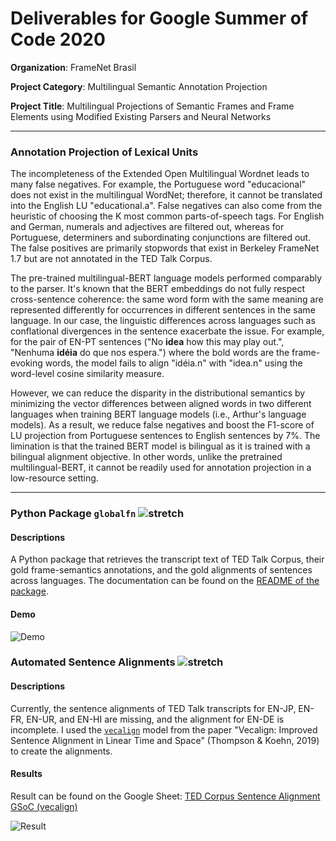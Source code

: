 # Deliverables for Google Summer of Code 2020
**Organization**: FrameNet Brasil

**Project Category**: Multilingual Semantic Annotation Projection

**Project Title**: Multilingual Projections of Semantic Frames and Frame Elements using Modified Existing Parsers and Neural Networks

---
### Annotation Projection of Lexical Units

The incompleteness of the Extended Open Multilingual Wordnet leads to many false negatives. For example, the Portuguese word "educacional" does not exist in  the multilingual WordNet; therefore, it cannot be translated into the English LU "educational.a". False negatives can also come from the heuristic of choosing the K most common parts-of-speech tags. For English and German, numerals and adjectives are filtered out, whereas for Portuguese, determiners and subordinating conjunctions are filtered out. The false positives are primarily stopwords that exist in Berkeley FrameNet 1.7 but are not annotated in the TED Talk Corpus. 

The pre-trained multilingual-BERT language models performed comparably to the parser. It's known that the BERT embeddings do not fully respect cross-sentence coherence: the same word form with the same meaning are represented differently for occurrences in different sentences in the same language. In our case, the linguistic differences across languages such as conflational divergences in the sentence exacerbate the issue. For example, for the pair of EN-PT sentences ("No **idea** how this may play out.", "Nenhuma **idéia** do que nos espera.") where the bold words are the frame-evoking words, the model fails to align "idéia.n" with "idea.n" using the word-level cosine similarity measure. 

However, we can reduce the disparity in the distributional semantics by minimizing the vector differences between aligned words in two different languages when training BERT language models (i.e., Arthur's language models). As a result, we reduce false negatives and boost the F1-score of LU projection from Portuguese sentences to English sentences by 7%. The limination is that the trained BERT model is bilingual as it is trained with a bilingual alignment objective. In other words, unlike the pretrained multilingual-BERT, it cannot be readily used for annotation projection in a low-resource setting.


---
### Python Package `globalfn` ![stretch](https://img.shields.io/static/v1?label=task&message=stretch&color=orange)
#### Descriptions
A Python package that retrieves the transcript text of TED Talk Corpus, their gold frame-semantics annotations, and the gold alignments of sentences across languages. The documentation can be found on the [README of the package](https://github.com/FrameNetBrasil/webtool/tree/gsoc2020_1/globalfn). 

#### Demo
![Demo](https://github.com/FrameNetBrasil/webtool/blob/gsoc2020_1/GSoC2020/weekly_reports/assets/demo_globalfn_final.gif)


### Automated Sentence Alignments ![stretch](https://img.shields.io/static/v1?label=task&message=stretch&color=orange)
#### Descriptions
Currently, the sentence alignments of TED Talk transcripts for EN-JP, EN-FR, EN-UR, and EN-HI are missing, and the alignment for EN-DE is incomplete. I used the [`vecalign`](https://github.com/thompsonb/vecalign) model from the paper "Vecalign: Improved Sentence Alignment in Linear Time and Space" (Thompson & Koehn, 2019) to create the alignments. 

#### Results
Result can be found on the Google Sheet: [TED Corpus Sentence Alignment GSoC (vecalign)](https://docs.google.com/spreadsheets/d/1wfT2JBH-ePHxi2GHJU7w1U7xnHn9Ng8eLi09uyoAVws/edit)

![Result](https://github.com/FrameNetBrasil/webtool/blob/gsoc2020_1/GSoC2020/weekly_reports/assets/result_vecalign.png)
